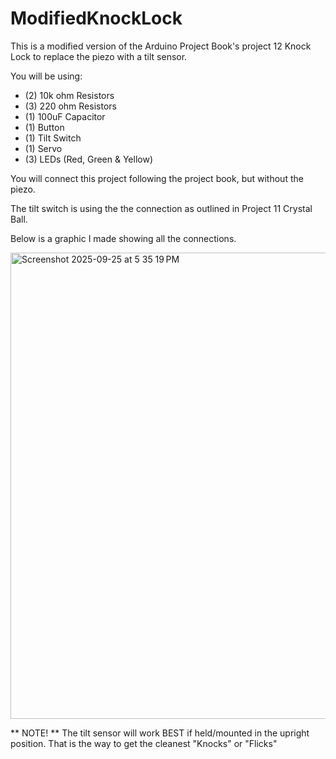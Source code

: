 # ModifiedKnockLock
This is a modified version of the Arduino Project Book's project 12 Knock Lock to replace the piezo with a tilt sensor.

You will be using:
- (2) 10k ohm Resistors
- (3) 220 ohm Resistors
- (1) 100uF Capacitor
- (1) Button
- (1) Tilt Switch
- (1) Servo
- (3) LEDs (Red, Green & Yellow)

You will connect this project following the project book, but without the piezo. 

The tilt switch is using the the connection as outlined in Project 11 Crystal Ball. 

Below is a graphic I made showing all the connections. 

<img width="1044" height="746" alt="Screenshot 2025-09-25 at 5 35 19 PM" src="https://github.com/user-attachments/assets/27c7fb08-07da-4807-b986-f0a8710fa7da" />

** NOTE! ** The tilt sensor will work BEST if held/mounted in the upright position. That is the way to get the cleanest "Knocks" or "Flicks"
